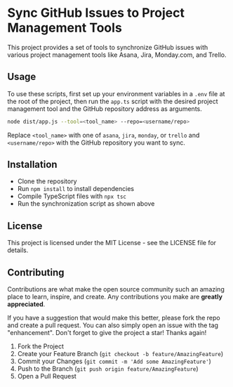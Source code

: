 
# Sync GitHub Issues to Project Management Tools

This project provides a set of tools to synchronize GitHub issues with various project management tools like Asana, Jira, Monday.com, and Trello.

## Usage

To use these scripts, first set up your environment variables in a `.env` file at the root of the project, then run the `app.ts` script with the desired project management tool and the GitHub repository address as arguments.

```bash
node dist/app.js --tool=<tool_name> --repo=<username/repo>
```

Replace `<tool_name>` with one of `asana`, `jira`, `monday`, or `trello` and `<username/repo>` with the GitHub repository you want to sync.

## Installation

- Clone the repository
- Run `npm install` to install dependencies
- Compile TypeScript files with `npx tsc`
- Run the synchronization script as shown above

## License

This project is licensed under the MIT License - see the LICENSE file for details.

## Contributing

Contributions are what make the open source community such an amazing place to learn, inspire, and create. Any contributions you make are **greatly appreciated**.

If you have a suggestion that would make this better, please fork the repo and create a pull request. You can also simply open an issue with the tag "enhancement". Don't forget to give the project a star! Thanks again!

1. Fork the Project
2. Create your Feature Branch (`git checkout -b feature/AmazingFeature`)
3. Commit your Changes (`git commit -m 'Add some AmazingFeature'`)
4. Push to the Branch (`git push origin feature/AmazingFeature`)
5. Open a Pull Request
